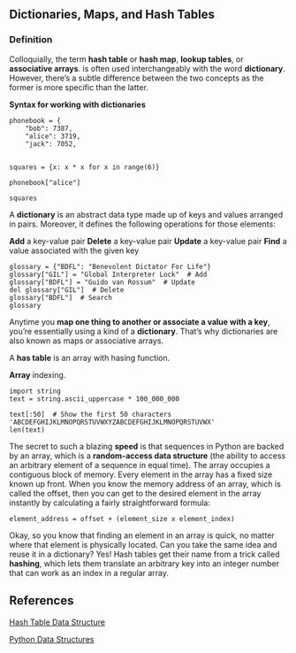 ## Dictionaries, Maps, and Hash Tables

### Definition

Colloquially, the term **hash table** or **hash map**, **lookup tables**, or **associative arrays**. is often used interchangeably with the word **dictionary**. However, there’s a subtle difference between the two concepts as the former is more specific than the latter.

**Syntax for working with dictionaries**

```
phonebook = {
    "bob": 7387,
    "alice": 3719,
    "jack": 7052,


squares = {x: x * x for x in range(6)}

phonebook["alice"]

squares

```

A **dictionary** is an abstract data type made up of keys and values arranged in pairs. Moreover, it defines the following operations for those elements:

**Add** a key-value pair
**Delete** a key-value pair
**Update** a key-value pair
**Find** a value associated with the given key

```
glossary = {"BDFL": "Benevolent Dictator For Life"}
glossary["GIL"] = "Global Interpreter Lock"  # Add
glossary["BDFL"] = "Guido van Rossum"  # Update
del glossary["GIL"]  # Delete
glossary["BDFL"]  # Search
glossary
```

 Anytime you **map one thing to another or associate a value with a key**, you’re essentially using a kind of a **dictionary**. That’s why dictionaries are also known as maps or associative arrays.


A **has table** is an array with hasing function.

**Array** indexing.

```
import string
text = string.ascii_uppercase * 100_000_000

text[:50]  # Show the first 50 characters
'ABCDEFGHIJKLMNOPQRSTUVWXYZABCDEFGHIJKLMNOPQRSTUVWX'
len(text)
```
The secret to such a blazing **speed** is that sequences in Python are backed by an array, which is a **random-access data structure** (the ability to access an arbitrary element of a sequence in equal time).
The array occupies a contiguous block of memory.
Every element in the array has a fixed size known up front.
When you know the memory address of an array, which is called the offset, then you can get to the desired element in the array instantly by calculating a fairly straightforward formula:

```
element_address = offset + (element_size x element_index)
```

Okay, so you know that finding an element in an array is quick, no matter where that element is physically located. Can you take the same idea and reuse it in a dictionary? Yes!
Hash tables get their name from a trick called **hashing**, which lets them translate an arbitrary key into an integer number that can work as an index in a regular array.

## References

[Hash Table Data Structure](https://realpython.com/python-hash-table/#get-to-know-the-hash-table-data-structure)

[Python Data Structures](https://realpython.com/python-data-structures/)